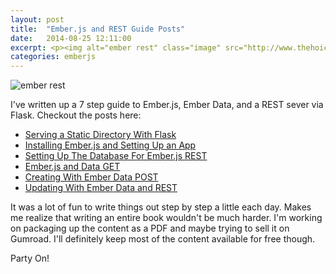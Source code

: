 ```yaml
---
layout: post
title:  "Ember.js and REST Guide Posts"
date:   2014-08-25 12:11:00
excerpt: <p><img alt="ember rest" class="image" src="http://www.thehoick.com/images/ember_rest.jpg"/> </p>
categories: emberjs
---
```


<p><img alt="ember rest" class="image" src="http://www.thehoick.com/images/ember_rest.jpg"/> </p>

<p>
I've written up a 7 step guide to Ember.js, Ember Data, and a REST sever via Flask.  Checkout the posts here:
</p>

<ul>
<li><a rel="nofollow" href="http://codepen.io/asommer70/blog/serving-a-static-directory-with-flask/">Serving a Static Directory With Flask</a></li>
<li><a rel="nofollow" href="http://codepen.io/asommer70/blog/installing-ember-js-and-setting-up-an-app/">Installing Ember.js and Setting Up an App</a></li>
<li><a rel="nofollow" href="http://codepen.io/asommer70/blog/setting-up-the-database-for-ember-js-rest/">Setting Up The Database For Ember.js REST</a></li>
<li><a rel="nofollow" href="http://codepen.io/asommer70/blog/ember-js-and-data-get">Ember.js and Data GET</a></li>
<li><a rel="nofollow" href="http://codepen.io/asommer70/blog/creating-with-ember-data-post">Creating With Ember Data POST</a></li>
<li><a rel="nofollow" href="http://codepen.io/asommer70/blog/updating-with-ember-data-and-rest">Updating With Ember Data and REST</a></li>
</ul>

<p>
It was a lot of fun to write things out step by step a little each day.  Makes me realize that writing an entire book wouldn't be much harder.  I'm working on packaging up the content as a PDF and maybe trying to sell it on Gumroad.  I'll definitely keep most of the content available for free though.
</p>

<p>
Party On!
</p>

